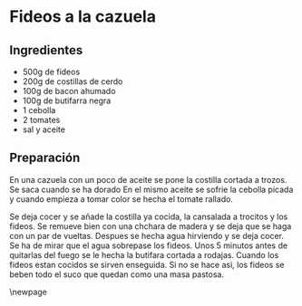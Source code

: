 # Fideos a la cazuela

## Ingredientes

- 500g de fideos
- 200g de costillas de cerdo
- 100g de bacon ahumado
- 100g de butifarra negra
- 1 cebolla
- 2 tomates
- sal y aceite

## Preparación

En una cazuela con un poco de aceite se pone la costilla cortada a trozos.
Se saca cuando se ha dorado
En el mismo aceite se sofrie la cebolla picada y cuando empieza a tomar color se hecha el tomate rallado.

Se deja cocer y se añade la costilla ya cocida, la cansalada a trocitos y los fideos.
Se remueve bien con una chchara de madera y se deja que se haga con un par de vueltas.
Despues se hecha agua hirviendo y se deja cocer.
Se ha de mirar que el agua sobrepase los fideos.
Unos 5 minutos antes de quitarlas del fuego se le hecha la butifara cortada a rodajas.
Cuando los fideos estan cocidos se sirven enseguida.
Si no se hace asi, los fideos se beben todo el suco que quedan como una masa pastosa.

\newpage
